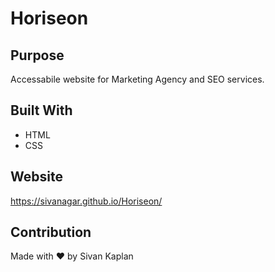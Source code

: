 # Horiseon

## Purpose
Accessabile website for Marketing Agency and SEO services.

## Built With
* HTML
* CSS

## Website
https://sivanagar.github.io/Horiseon/

## Contribution
Made with ❤️ by Sivan Kaplan
